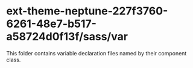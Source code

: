 # ext-theme-neptune-227f3760-6261-48e7-b517-a58724d0f13f/sass/var

This folder contains variable declaration files named by their component class.
